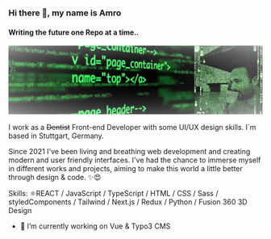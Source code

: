 ### Hi there 👋, my name is Amro
#### Writing the future one Repo at a time..
![poster](Matrix-code.png)


I work as a ~~Dentist~~ Front-end Developer with some UI/UX design skills. I´m based in Stuttgart, Germany.

Since 2021 I've been living and breathing web development and creating modern and user friendly interfaces. I've had the chance to immerse myself in different works and projects, aiming to make this world a little better through design & code. ✨😍


Skills: ⚛REACT / JavaScript / TypeScript / HTML / CSS / Sass / styledComponents / Tailwind / Next.js / Redux / Python / Fusion 360 3D Design


- 🔭 I’m currently working on Vue & Typo3 CMS




